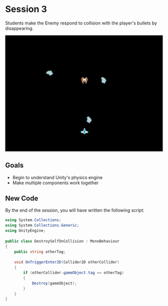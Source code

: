 # Session 3

Students make the Enemy respond to collision with the player's bullets by disappearing.

![](destroy-self.gif)


## Goals
* Begin to understand Unity's physics engine
* Make multiple components work together

## New Code
By the end of the session, you will have written the following script:

```cs
using System.Collections;
using System.Collections.Generic;
using UnityEngine;

public class DestroySelfOnCollision : MonoBehaviour
{
	public string otherTag;

	void OnTriggerEnter2D(Collider2D otherCollider)
	{
		if (otherCollider.gameObject.tag == otherTag)
		{
			Destroy(gameObject);
		}
	}
}
```
